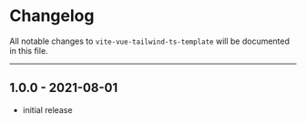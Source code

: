 # Changelog

All notable changes to `vite-vue-tailwind-ts-template` will be documented in this file.

---

## 1.0.0 - 2021-08-01

- initial release
